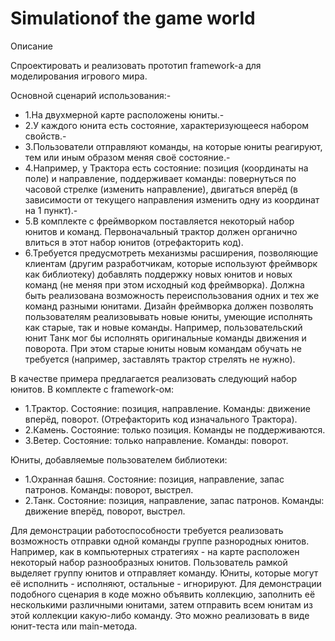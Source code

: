 # Simulationof the game world

Описание

Спроектировать и реализовать прототип framework-а для моделирования игрового мира.

Основной сценарий использования:-

- 1.На двухмерной карте расположены юниты.-
- 2.У каждого юнита есть состояние, характеризующееся набором свойств.-
- 3.Пользователи отправляют команды, на которые юниты реагируют, тем или иным образом меняя своё состояние.-
- 4.Например, у Трактора есть состояние: позиция (координаты на поле) и направление, поддерживает команды: повернуться по часовой стрелке (изменить направление), двигаться вперёд (в зависимости от текущего направления изменить одну из координат на 1 пункт).-
- 5.В комплекте с фреймворком поставляется некоторый набор юнитов и команд. Первоначальный трактор должен органично влиться в этот набор юнитов (отрефакторить код).
- 6.Требуется предусмотреть механизмы расширения, позволяющие клиентам (другим разработчикам, которые используют фреймворк как библиотеку) добавлять поддержку новых юнитов и новых команд (не меняя при этом исходный код фреймворка). Должна быть реализована возможность переиспользования одних и тех же команд разными юнитами. Дизайн фреймворка должен позволять пользователям реализовывать новые юниты, умеющие исполнять как старые, так и новые команды. Например, пользовательский юнит Танк мог бы исполнять оригинальные команды движения и поворота. При этом старые юниты новым командам обучать не требуется (например, заставлять трактор стрелять не нужно).

В качестве примера предлагается реализовать следующий набор юнитов.
В комплекте с framework-ом:

- 1.Трактор. Состояние: позиция, направление. Команды: движение вперёд, поворот. (Отрефакторить код изначального Трактора).
- 2.Камень. Состояние: только позиция. Команды не поддерживаются.
- 3.Ветер. Состояние: только направление. Команды: поворот.

Юниты, добавляемые пользователем библиотеки:

- 1.Охранная башня. Состояние: позиция, направление, запас патронов. Команды: поворот, выстрел.
- 2.Танк. Состояние: позиция, направление, запас патронов. Команды: движение вперёд, поворот, выстрел.

Для демонстрации работоспособности требуется реализовать возможность отправки одной команды группе разнородных юнитов. Например, как в компьютерных стратегиях - на карте расположен некоторый набор разнообразных юнитов. Пользователь рамкой выделяет группу юнитов и отправляет команду. Юниты, которые могут её исполнить - исполняют, остальные - игнорируют. Для демонстрации подобного сценария в коде можно объявить коллекцию, заполнить её несколькими различными юнитами, затем отправить всем юнитам из этой коллекции какую-либо команду. Это можно реализовать в виде юнит-теста или main-метода.
